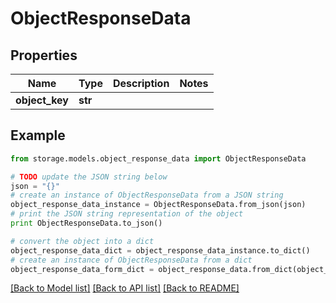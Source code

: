 # ObjectResponseData


## Properties

Name | Type | Description | Notes
------------ | ------------- | ------------- | -------------
**object_key** | **str** |  | 

## Example

```python
from storage.models.object_response_data import ObjectResponseData

# TODO update the JSON string below
json = "{}"
# create an instance of ObjectResponseData from a JSON string
object_response_data_instance = ObjectResponseData.from_json(json)
# print the JSON string representation of the object
print ObjectResponseData.to_json()

# convert the object into a dict
object_response_data_dict = object_response_data_instance.to_dict()
# create an instance of ObjectResponseData from a dict
object_response_data_form_dict = object_response_data.from_dict(object_response_data_dict)
```
[[Back to Model list]](../README.md#documentation-for-models) [[Back to API list]](../README.md#documentation-for-api-endpoints) [[Back to README]](../README.md)


